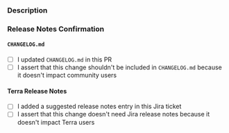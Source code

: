 ### Description

<!-- What is the purpose of this change? What should reviewers know? -->

### Release Notes Confirmation

#### `CHANGELOG.md`
 - [ ] I updated `CHANGELOG.md` in this PR
 - [ ] I assert that this change shouldn't be included in `CHANGELOG.md` because it doesn't impact community users

#### Terra Release Notes
 - [ ] I added a suggested release notes entry in this Jira ticket
 - [ ] I assert that this change doesn't need Jira release notes because it doesn't impact Terra users